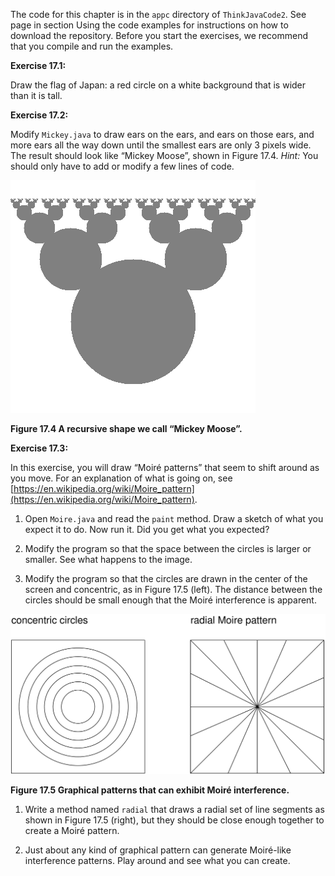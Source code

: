 The code for this chapter is in the `appc` directory of `ThinkJavaCode2`. See page in section Using the code examples for instructions on how to download the repository. Before you start the exercises, we recommend that you compile and run the examples.


**Exercise 17.1:**

Draw the flag of Japan: a red circle on a white background that is wider than it is tall.




**Exercise 17.2:**

Modify `Mickey.java` to draw ears on the ears, and ears on those ears, and more ears all the way down until the smallest ears are only 3 pixels wide.
The result should look like “Mickey Moose”, shown in Figure 17.4.
*Hint:* You should only have to add or modify a few lines of code.

![Figure 17.4 A recursive shape we call “Mickey Moose”.](figs/moose.png)

**Figure 17.4 A recursive shape we call “Mickey Moose”.**




**Exercise 17.3:**

In this exercise, you will draw “Moire&#x301; patterns” that seem to shift around as you move.
For an explanation of what is going on, see [https://en.wikipedia.org/wiki/Moire_pattern](https://en.wikipedia.org/wiki/Moire_pattern).



1.  Open `Moire.java` and read the `paint` method.
Draw a sketch of what you expect it to do.
Now run it.
Did you get what you expected?

1.  Modify the program so that the space between the circles is larger or smaller.
See what happens to the image.

1.  Modify the program so that the circles are drawn in the center of the screen and concentric, as in Figure 17.5 (left).
The distance between the circles should be small enough that the Moire&#x301; interference is apparent.

![Figure 17.5 Graphical patterns that can exhibit Moire&#x301; interference.](figs/moire.jpg)

**Figure 17.5 Graphical patterns that can exhibit Moire&#x301; interference.**

1.  Write a method named `radial` that draws a radial set of line segments as shown in Figure 17.5 (right), but they should be close enough together to create a Moire&#x301; pattern.

1.  Just about any kind of graphical pattern can generate Moire&#x301;-like interference patterns. Play around and see what you can create.